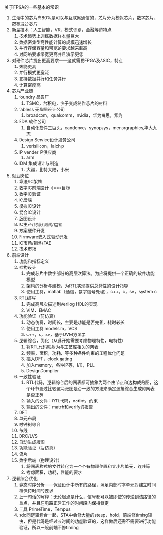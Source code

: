 关于FPGA的一些基本的常识

1. 生活中的芯片有80%是可以与互联网通信的，芯片分为模拟芯片，数字芯片，数模混合芯片
2. 新型技术：人工智能，VR，模式识别，金融等的特点
   1. 技术趋势上训练数据样本量巨大
   2. 数据密集型高性能计算的规模迅速增长
   3. 并行存储容量和带宽的要求越来越高
   4. 对网络要求带宽更高并且演示更低
3. 对硬件芯片提出更高要求——这就需要FPGA及ASIC，特点
   1. 效能更高
   2. 并行模式更宽泛
   3. 支持数据并行和任务并行
   4. 计算密度高
4. 芯片产业链
   1. foundry 晶圆厂
      1. TSMC，台积电，沙子变成制作芯片的材料
   2. fabless 无晶圆设计公司
      1. broadcom，qualcomm，nvidia，华为海思，紫光
   3. EDA 软件公司
      1. 自动化软件三巨头，candence，synopsys，menbrgraphics,华大九天
   4. Design Service设计服务公司
      1. verisilicon，lalchip
   5. IP vender IP供应商
      1. arm
   6. IDM 集成设计与制造
      1. 大疆，比特大陆，小米
5. 就业岗位
   1. 算法/IC架构
   2. 数字IC前端设计《===目标
   3. 数字IC验证
   4. IC后端
   5. 模拟IC设计
   6. 混合IC设计
   7. 版图设计
   8. IC生产/封装/测试/运营
   9. 方案硬件开发
   10. Firmware嵌入式驱动开发
   11. IC市场/销售/FAE
   12. 技术市场
6. 前端设计
   1. 功能和指标定义
   2. 架构设计
      1. 完成芯片中数字部分的高层次算法。为应将提供一个正确的软件功能模型
      2. 架构的分析与建模，为RTL实现提供总体性的设计指导
      3. 使用工具，matlab（通信，数字信号处理），c++，c，sv，system c
   3. RTL编写
      1. 完成高层次描述到Verilog HDL的实现
      2. VIM，EMAC
   4. 功能验证（前仿真）
      1. 动态仿真，时间长，主要是功能是否完善，耗时较长
      2. 使用工具 modelsim，VCS
      3. c++，c，sv，基于UVM方法学
   5. 逻辑综合，优化（从此开始需要考虑物理特性，电特性）
      1. 将RTL代码映射为与工艺库相关的网表
      2. 频率，面积，功耗，等多种条件约束的工程优化问题
      3. 插入DFT，clock gating
      4. 加入memory，各种IP等，I/O，PLL
      5. DesignComplier
   6. 一致性验证
      1. RTL代码，逻辑综合后的网表都可抽象为两个由节点和边构成的图，这个环节通过比较这两张图是否一致的方法来确定逻辑综合生成的网表是否正确
      2. 输入的文件：RTL代码，netlist，约束
      3. 输出的文件：match和verify的报告
   7. DFT
   8. 单元布局
   9. 时钟树综合
   10. 布线
   11. DRC/LVS
   12. 自动生成版图
   13. 功能验证（后仿真）
   14. 流片
   15. 数字后端（物理设计）
       1. 将网表格式的文件转化为一个个有物理位置和大小的单元，连线等
       2. 考虑面积，功耗，性能的要求
7. 逻辑综合优化
   1. 静态时序分析——保证设计中所有的路径，满足内部时序单元对建立时间和保持时间的要求
   2. 上一句话的解释：无论起点是什么，信号都可以被即使的传递到该路径的重点，并且在电路正常工作的时间段内保持恒定
   3. 工具 PrimeTime，Tempus
   4. sdc同逻辑综合一起，STA中会修大量的steup，hold，前端修timing较快，但是代码是经过长时间的功能验证的，这样做后还需不需要进行功能验证，所以一般前端不修timing